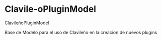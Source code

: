Clavile-oPluginModel
====================

ClavileñoPluginModel

Base de Modelo para el uso de Clavileño en la creacion de nuevos plugins
